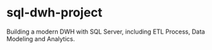# sql-dwh-project
Building a modern DWH with SQL Server, including ETL Process, Data Modeling and Analytics.

